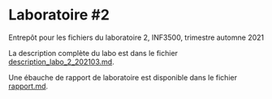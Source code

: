 # Laboratoire #2

Entrepôt pour les fichiers du laboratoire 2, INF3500, trimestre automne 2021

La description complète du labo est dans le fichier [description_labo_2_202103.md](description_labo_2_202103.md).

Une ébauche de rapport de laboratoire est disponible dans le fichier [rapport.md](rapport.md).
